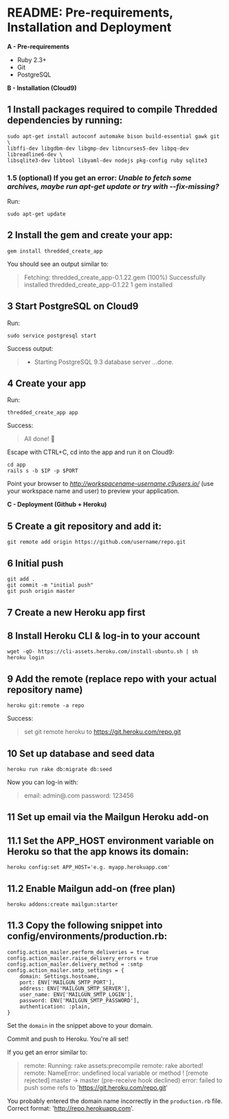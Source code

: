 # README: Pre-requirements, Installation and Deployment

**A - Pre-requirements**

* Ruby 2.3+
* Git
* PostgreSQL

**B - Installation (Cloud9)**

## 1 Install packages required to compile Thredded dependencies by running:

```
sudo apt-get install autoconf automake bison build-essential gawk git \
libffi-dev libgdbm-dev libgmp-dev libncurses5-dev libpq-dev libreadline6-dev \
libsqlite3-dev libtool libyaml-dev nodejs pkg-config ruby sqlite3
```

### 1.5 (optional) If you get an error: *Unable to fetch some archives, maybe run apt-get update or try with --fix-missing?*

Run: 
```
sudo apt-get update
```

## 2 Install the gem and create your app:
```
gem install thredded_create_app
```

You should see an output similar to:

> Fetching: thredded_create_app-0.1.22.gem (100%)
Successfully installed thredded_create_app-0.1.22
1 gem installed

## 3 Start PostgreSQL on Cloud9

Run:
```
sudo service postgresql start
```

Success output:

>  * Starting PostgreSQL 9.3 database server
   ...done.

## 4 Create your app

Run:
```
thredded_create_app app
```

Success:
> All done! 🌟

Escape with CTRL+C, cd into the app and run it on Cloud9:
```
cd app
rails s -b $IP -p $PORT
```

Point your browser to *http://workspacename-username.c9users.io/* (use your workspace name and user) to preview your application.

**C - Deployment (Github + Heroku)**

## 5 Create a git repository and add it:

```
git remote add origin https://github.com/username/repo.git
```

## 6 Initial push

```
git add .
git commit -m "initial push"
git push origin master
```

## 7 Create a new Heroku app first

## 8 Install Heroku CLI & log-in to your account

```
wget -qO- https://cli-assets.heroku.com/install-ubuntu.sh | sh
heroku login
```

## 9 Add the remote (replace repo with your actual repository name)

```
heroku git:remote -a repo
```

Success:
> set git remote heroku to https://git.heroku.com/repo.git

## 10 Set up database and seed data 

```
heroku run rake db:migrate db:seed
```
Now you can log-in with:

> email: admin@<app name>.com
> password: 123456

## 11 Set up email via the Mailgun Heroku add-on

## 11.1 Set the APP_HOST environment variable on Heroku so that the app knows its domain:

```
heroku config:set APP_HOST='e.g. myapp.herokuapp.com'
```
## 11.2 Enable Mailgun add-on (free plan)

```
heroku addons:create mailgun:starter
```

## 11.3 Copy the following snippet into config/environments/production.rb:

```
config.action_mailer.perform_deliveries = true
config.action_mailer.raise_delivery_errors = true
config.action_mailer.delivery_method = :smtp
config.action_mailer.smtp_settings = {
    domain: Settings.hostname,
    port: ENV['MAILGUN_SMTP_PORT'],
    address: ENV['MAILGUN_SMTP_SERVER'],
    user_name: ENV['MAILGUN_SMTP_LOGIN'],
    password: ENV['MAILGUN_SMTP_PASSWORD'],
    authentication: :plain,
}
```

Set the `domain` in the snippet above to your domain.

Commit and push to Heroku. You're all set!

If you get an error similar to:

> remote: Running: rake assets:precompile remote: rake aborted! remote: NameError: undefined local variable or method
>  ! [remote rejected] master -> master (pre-receive hook declined)
error: failed to push some refs to 'https://git.heroku.com/repo.git'

You probably entered the domain name incorrectly in the `production.rb` file. Correct format: 'http://repo.herokuapp.com'.




